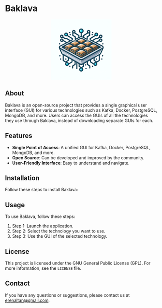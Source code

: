 # Baklava

<div align="center">
<!-- ![baklava](baklava.png) -->
<img src="baklava.png" width="200" height="200">
</div>

## About

Baklava is an open-source project that provides a single graphical user interface (GUI) for various technologies such as Kafka, Docker, PostgreSQL, MongoDB, and more. Users can access the GUIs of all the technologies they use through Baklava, instead of downloading separate GUIs for each.

## Features

- **Single Point of Access**: A unified GUI for Kafka, Docker, PostgreSQL, MongoDB, and more.
- **Open Source**: Can be developed and improved by the community.
- **User-Friendly Interface**: Easy to understand and navigate.

## Installation

Follow these steps to install Baklava:

## Usage

To use Baklava, follow these steps:

1. Step 1: Launch the application.
2. Step 2: Select the technology you want to use.
3. Step 3: Use the GUI of the selected technology.

## License

This project is licensed under the GNU General Public License (GPL). For more information, see the `LICENSE` file.

## Contact

If you have any questions or suggestions, please contact us at [erenaltan@gmail.com](mailto:erenaltan@gmail.com).
